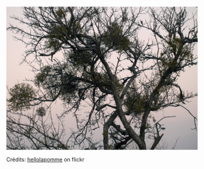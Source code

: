 ![Fanny](/images/2022-05-13.jpg)

Crédits: [hellolapomme](https://www.flickr.com/people/hellolapomme/) on flickr